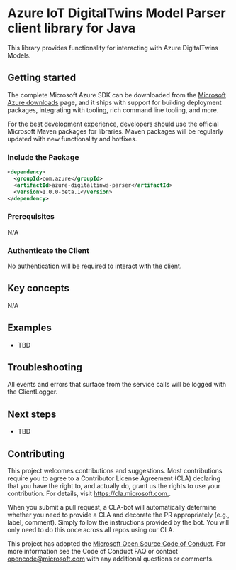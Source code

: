 # Azure IoT DigitalTwins Model Parser client library for Java

This library provides functionality for interacting with Azure DigitalTwins Models.


## Getting started

The complete Microsoft Azure SDK can be downloaded from the [Microsoft Azure downloads][microsoft_sdk_download] page, and it ships with support for building deployment packages, integrating with tooling, rich command line tooling, and more.

For the best development experience, developers should use the official Microsoft Maven packages for libraries. Maven packages will be regularly updated with new functionality and hotfixes.

### Include the Package

[//]: # ({x-version-update-start;com.azure:azure-digitaltwins-parser;current})

```xml
<dependency>
  <groupId>com.azure</groupId>
  <artifactId>azure-digitaltinws-parser</artifactId>
  <version>1.0.0-beta.1</version>
</dependency>
```

[//]: # ({x-version-update-end})

### Prerequisites

N/A

### Authenticate the Client

No authentication will be required to interact with the client.

## Key concepts

N/A

## Examples

- TBD

## Troubleshooting

All events and errors that surface from the service calls will be logged with the ClientLogger.

## Next steps

- TBD

## Contributing

This project welcomes contributions and suggestions.
Most contributions require you to agree to a Contributor License Agreement (CLA) declaring that you have the right to, and actually do, grant us the rights to use your contribution.
For details, visit <https://cla.microsoft.com.>.

When you submit a pull request, a CLA-bot will automatically determine whether you need to provide a CLA and decorate the PR appropriately (e.g., label, comment).
Simply follow the instructions provided by the bot.
You will only need to do this once across all repos using our CLA.

This project has adopted the [Microsoft Open Source Code of Conduct][code_of_conduct].
For more information see the Code of Conduct FAQ or contact opencode@microsoft.com with any additional questions or comments.

<!-- LINKS -->
[microsoft_sdk_download]: https://azure.microsoft.com/downloads/?sdk=net
[code_of_conduct]: https://opensource.microsoft.com/codeofconduct/
[json_ld_reference]: https://json-ld.org
